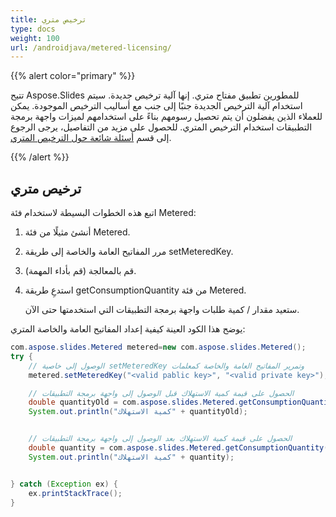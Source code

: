 ```yaml
---
title: ترخيص متري
type: docs
weight: 100
url: /androidjava/metered-licensing/
---
```


{{% alert color="primary" %}} 

تتيح Aspose.Slides للمطورين تطبيق مفتاح متري. إنها آلية ترخيص جديدة. سيتم استخدام آلية الترخيص الجديدة جنبًا إلى جنب مع أساليب الترخيص الموجودة. يمكن للعملاء الذين يفضلون أن يتم تحصيل رسومهم بناءً على استخدامهم لميزات واجهة برمجة التطبيقات استخدام الترخيص المتري. للحصول على مزيد من التفاصيل، يرجى الرجوع إلى قسم [أسئلة شائعة حول الترخيص المتري](https://purchase.aspose.com/faqs/licensing/metered).

{{% /alert %}} 
## **ترخيص متري**
اتبع هذه الخطوات البسيطة لاستخدام فئة Metered:

1. أنشئ مثيلًا من فئة Metered.

1. مرر المفاتيح العامة والخاصة إلى طريقة setMeteredKey.

1. قم بالمعالجة (قم بأداء المهمة).

1. استدعِ طريقة getConsumptionQuantity من فئة Metered.

   ستعيد مقدار / كمية طلبات واجهة برمجة التطبيقات التي استخدمتها حتى الآن.

يوضح هذا الكود العينة كيفية إعداد المفاتيح العامة والخاصة المتري:

```java
com.aspose.slides.Metered metered=new com.aspose.slides.Metered();
try {
    // الوصول إلى خاصية setMeteredKey وتمرير المفاتيح العامة والخاصة كمعلمات
    metered.setMeteredKey("<valid pablic key>", "<valid private key>");

    // الحصول على قيمة كمية الاستهلاك قبل الوصول إلى واجهة برمجة التطبيقات
    double quantityOld = com.aspose.slides.Metered.getConsumptionQuantity();
    System.out.println("كمية الاستهلاك" + quantityOld);


    // الحصول على قيمة كمية الاستهلاك بعد الوصول إلى واجهة برمجة التطبيقات
    double quantity = com.aspose.slides.Metered.getConsumptionQuantity();
    System.out.println("كمية الاستهلاك" + quantity);


} catch (Exception ex) {
    ex.printStackTrace();
}
```